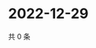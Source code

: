 # 2022-12-29

共 0 条

<!-- BEGIN WEIBO -->
<!-- 最后更新时间 Thu Dec 29 2022 04:14:13 GMT+0800 (China Standard Time) -->

<!-- END WEIBO -->
